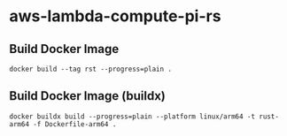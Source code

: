 # aws-lambda-compute-pi-rs

## Build Docker Image

```
docker build --tag rst --progress=plain .
```

## Build Docker Image (buildx)

```
docker buildx build --progress=plain --platform linux/arm64 -t rust-arm64 -f Dockerfile-arm64 .
```